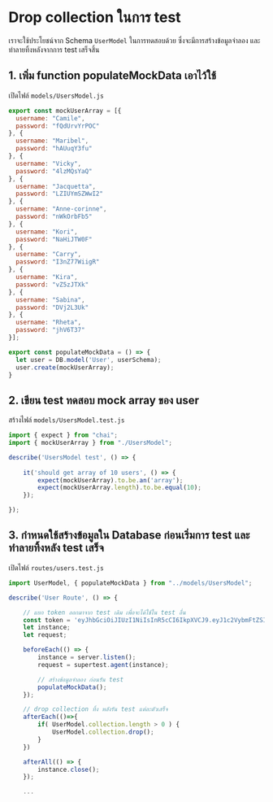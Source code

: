 
# Drop collection ในการ test

เราจะใช้ประโยชน์จาก Schema `UserModel` ในการทดสอบด้วย ซึ่งจะมีการสร้างข้อมูลจำลอง และทำลายทิ้งหลังจากการ test เสร็จสิ้น

## 1. เพิ่ม function populateMockData เอาไว้ใช้

เปิดไฟล์ `models/UsersModel.js`

```js
export const mockUserArray = [{
  username: "Camile",
  password: "fQdUrvYrPOC"
}, {
  username: "Maribel",
  password: "hAUuqY3fu"
}, {
  username: "Vicky",
  password: "4lzMQsYaQ"
}, {
  username: "Jacquetta",
  password: "LZIUYmSZWwI2"
}, {
  username: "Anne-corinne",
  password: "nWkOrbFb5"
}, {
  username: "Kori",
  password: "NaHiJTW0F"
}, {
  username: "Carry",
  password: "I3nZ77WiigR"
}, {
  username: "Kira",
  password: "vZ5zJTXk"
}, {
  username: "Sabina",
  password: "DVj2L3Uk"
}, {
  username: "Rheta",
  password: "jhV6T37"
}];

export const populateMockData = () => {
  let user = DB.model('User', userSchema);
  user.create(mockUserArray);
}
```

## 2. เขียน test ทดสอบ mock array ของ user 

สร้างไฟล์ `models/UsersModel.test.js`

```js
import { expect } from "chai";
import { mockUserArray } from "./UsersModel";

describe('UsersModel test', () => {
    
    it('should get array of 10 users', () => {
        expect(mockUserArray).to.be.an('array');
        expect(mockUserArray.length).to.be.equal(10);
    });

});
```

## 3. กำหนดใช้สร้างข้อมูลใน Database ก่อนเริ่มการ test และทำลายทิ้งหลัง test เสร็จ

เปิดไฟล์ `routes/users.test.js`

```js
import UserModel, { populateMockData } from "../models/UsersModel";

describe('User Route', () => {

    // แยก token ออกมาจาก test เดิม เพื่อจะได้ใช้ใน test อื่น
    const token = 'eyJhbGciOiJIUzI1NiIsInR5cCI6IkpXVCJ9.eyJ1c2VybmFtZSI6ImIiLCJwYXNzd29yZCI6ImEiLCJpYXQiOjE1NzMzNzk5MzN9.y3OBo9muCDuFb7vOaRsaHKQoolrlAbUbLesvnAujmSY';
    let instance;
    let request;

    beforeEach(() => {
        instance = server.listen();
        request = supertest.agent(instance);

        // สร้างข้อมูลจำลอง ก่อนรัน test 
        populateMockData();
    });

    // drop collection ทิ้ง หลังรัน test แต่ละตัวเสร็จ
    afterEach(()=>{
        if( UserModel.collection.length > 0 ) {
            UserModel.collection.drop();
        }
    })

    afterAll(() => {
        instance.close();
    });

    ...
```




